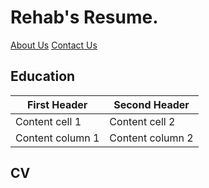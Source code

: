 # Rehab's Resume.

[About Us](about.md)      [Contact Us](contact.md)

<h2> Education </h2>


First Header | Second Header
------------ | -------------
Content cell 1 | Content cell 2
Content column 1 | Content column 2

<h2>CV</h2>
